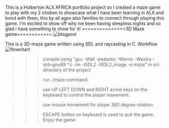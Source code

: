 This is a  Holberton ALX AFRICA portfolio project so I created a maze game to play with my 2 chidren to showcase what I have been learning in ALX and bond with them, this by all ages also families to connect through playing this game.
I'm excited to show off why ive been having sleepless nights and so glad i have something to show for it!
===============3D Maze game============
![blogpost](https://user-images.githubusercontent.com/67538957/211563340-4a81e371-cd86-4e05-8994-e2ccd1f6226d.png)


This is a 3D-maze game written using SDL and raycasting in C.
Workflow
![flowchart](https://user-images.githubusercontent.com/67538957/211578074-bcbf9320-664f-4465-b59a-0ff6f3c33811.png)


>>> compile using "gcc -Wall -pedantic -Werror -Wextra -std=gnu89 *.c -lm -lSDL2 -lSDL2_image -o maze" in src directory of the project

>>> run ./maze command.

>>> use UP LEFT DOWN and RIGHT arrow keys on the keyboard to control the player movement.

>>> use mouse movement for player 360 degree rotation.

>>> ESCAPE button on keyboard is used to quit the game.
>>>Enjoy the game

